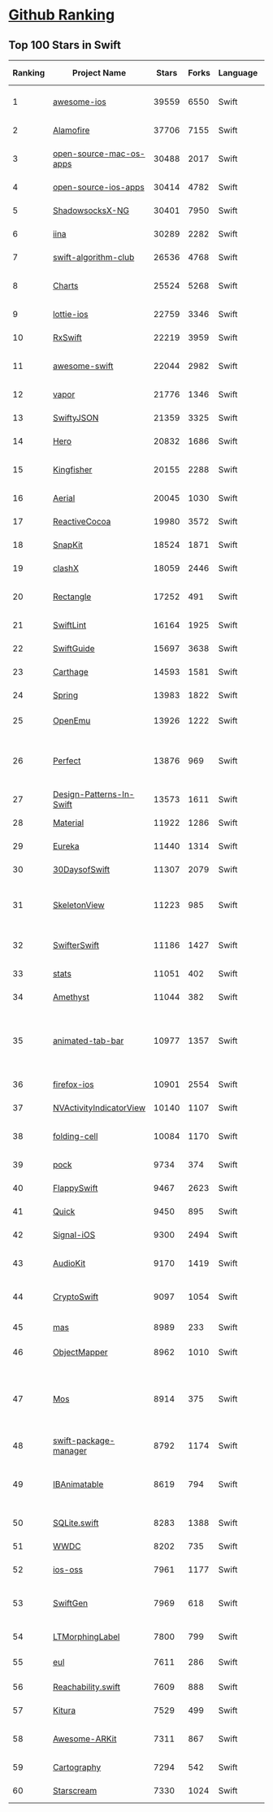 [Github Ranking](../README.md)
==========

## Top 100 Stars in Swift

| Ranking | Project Name | Stars | Forks | Language | Open Issues | Description | Last Commit |
| ------- | ------------ | ----- | ----- | -------- | ----------- | ----------- | ----------- |
| 1 | [awesome-ios](https://github.com/vsouza/awesome-ios) | 39559 | 6550 | Swift | 2 | A curated list of awesome iOS ecosystem, including Objective-C and Swift Projects  | 2022-06-02T10:55:35Z |
| 2 | [Alamofire](https://github.com/Alamofire/Alamofire) | 37706 | 7155 | Swift | 30 | Elegant HTTP Networking in Swift | 2022-06-10T02:28:51Z |
| 3 | [open-source-mac-os-apps](https://github.com/serhii-londar/open-source-mac-os-apps) | 30488 | 2017 | Swift | 36 | 🚀 Awesome list of open source applications for macOS. https://t.me/s/opensourcemacosapps | 2022-06-06T12:24:51Z |
| 4 | [open-source-ios-apps](https://github.com/dkhamsing/open-source-ios-apps) | 30414 | 4782 | Swift | 1 | :iphone: Collaborative List of Open-Source iOS Apps | 2022-06-09T15:53:01Z |
| 5 | [ShadowsocksX-NG](https://github.com/shadowsocks/ShadowsocksX-NG) | 30401 | 7950 | Swift | 253 | Next Generation of ShadowsocksX | 2022-03-06T05:44:10Z |
| 6 | [iina](https://github.com/iina/iina) | 30289 | 2282 | Swift | 1250 | The modern video player for macOS. | 2022-06-09T06:33:56Z |
| 7 | [swift-algorithm-club](https://github.com/raywenderlich/swift-algorithm-club) | 26536 | 4768 | Swift | 28 | Algorithms and data structures in Swift, with explanations! | 2022-05-10T09:55:10Z |
| 8 | [Charts](https://github.com/danielgindi/Charts) | 25524 | 5268 | Swift | 743 | Beautiful charts for iOS/tvOS/OSX! The Apple side of the crossplatform MPAndroidChart. | 2022-06-08T07:31:46Z |
| 9 | [lottie-ios](https://github.com/airbnb/lottie-ios) | 22759 | 3346 | Swift | 297 | An iOS library to natively render After Effects vector animations | 2022-06-10T02:46:20Z |
| 10 | [RxSwift](https://github.com/ReactiveX/RxSwift) | 22219 | 3959 | Swift | 3 | Reactive Programming in Swift | 2022-06-04T12:14:21Z |
| 11 | [awesome-swift](https://github.com/matteocrippa/awesome-swift) | 22044 | 2982 | Swift | 0 | A collaborative list of awesome Swift libraries and resources. Feel free to contribute! | 2022-05-28T11:52:37Z |
| 12 | [vapor](https://github.com/vapor/vapor) | 21776 | 1346 | Swift | 75 | 💧 A server-side Swift HTTP web framework. | 2022-06-06T16:41:48Z |
| 13 | [SwiftyJSON](https://github.com/SwiftyJSON/SwiftyJSON) | 21359 | 3325 | Swift | 111 | The better way to deal with JSON data in Swift. | 2022-03-15T19:28:51Z |
| 14 | [Hero](https://github.com/HeroTransitions/Hero) | 20832 | 1686 | Swift | 23 | Elegant transition library for iOS & tvOS | 2022-05-06T04:48:46Z |
| 15 | [Kingfisher](https://github.com/onevcat/Kingfisher) | 20155 | 2288 | Swift | 71 | A lightweight, pure-Swift library for downloading and caching images from the web. | 2022-06-09T14:32:02Z |
| 16 | [Aerial](https://github.com/JohnCoates/Aerial) | 20045 | 1030 | Swift | 53 | Apple TV Aerial Screensaver for Mac | 2022-04-23T13:17:54Z |
| 17 | [ReactiveCocoa](https://github.com/ReactiveCocoa/ReactiveCocoa) | 19980 | 3572 | Swift | 0 | Cocoa framework and Obj-C dynamism bindings for ReactiveSwift. | 2022-04-18T18:12:00Z |
| 18 | [SnapKit](https://github.com/SnapKit/SnapKit) | 18524 | 1871 | Swift | 77 | A Swift Autolayout DSL for iOS & OS X | 2022-04-14T10:41:55Z |
| 19 | [clashX](https://github.com/yichengchen/clashX) | 18059 | 2446 | Swift | 0 | None | 2022-03-24T03:33:35Z |
| 20 | [Rectangle](https://github.com/rxhanson/Rectangle) | 17252 | 491 | Swift | 34 | Move and resize windows on macOS with keyboard shortcuts and snap areas | 2022-05-16T00:09:58Z |
| 21 | [SwiftLint](https://github.com/realm/SwiftLint) | 16164 | 1925 | Swift | 276 | A tool to enforce Swift style and conventions. | 2022-06-04T04:59:53Z |
| 22 | [SwiftGuide](https://github.com/ipader/SwiftGuide) | 15697 | 3638 | Swift | 0 | Swift Featured Projects in brain Mapping | 2021-05-20T02:57:09Z |
| 23 | [Carthage](https://github.com/Carthage/Carthage) | 14593 | 1581 | Swift | 153 | A simple, decentralized dependency manager for Cocoa | 2022-05-20T06:38:00Z |
| 24 | [Spring](https://github.com/MengTo/Spring) | 13983 | 1822 | Swift | 129 | A library to simplify iOS animations in Swift. | 2022-04-12T15:38:16Z |
| 25 | [OpenEmu](https://github.com/OpenEmu/OpenEmu) | 13926 | 1222 | Swift | 195 | 🕹 Retro video game emulation for macOS | 2022-06-09T13:04:11Z |
| 26 | [Perfect](https://github.com/PerfectlySoft/Perfect) | 13876 | 969 | Swift | 53 | Server-side Swift. The Perfect core toolset and framework for Swift Developers. (For mobile back-end development, website and API development, and more…) | 2021-07-24T15:45:45Z |
| 27 | [Design-Patterns-In-Swift](https://github.com/ochococo/Design-Patterns-In-Swift) | 13573 | 1611 | Swift | 2 | 📖 Design Patterns implemented in Swift 5.0 | 2022-05-07T17:39:57Z |
| 28 | [Material](https://github.com/CosmicMind/Material) | 11922 | 1286 | Swift | 28 | A UI/UX framework for creating beautiful applications. | 2022-05-16T17:39:01Z |
| 29 | [Eureka](https://github.com/xmartlabs/Eureka) | 11440 | 1314 | Swift | 150 | Elegant iOS form builder in Swift | 2022-05-18T11:31:47Z |
| 30 | [30DaysofSwift](https://github.com/allenwong/30DaysofSwift) | 11307 | 2079 | Swift | 7 | A self-taught project to learn Swift. | 2022-05-21T17:40:30Z |
| 31 | [SkeletonView](https://github.com/Juanpe/SkeletonView) | 11223 | 985 | Swift | 35 | ☠️ An elegant way to show users that something is happening and also prepare them to which contents they are awaiting | 2022-06-09T18:39:58Z |
| 32 | [SwifterSwift](https://github.com/SwifterSwift/SwifterSwift) | 11186 | 1427 | Swift | 18 | A handy collection of more than 500 native Swift extensions to boost your productivity. | 2022-06-09T18:40:44Z |
| 33 | [stats](https://github.com/exelban/stats) | 11051 | 402 | Swift | 11 | macOS system monitor in your menu bar | 2022-06-09T11:19:45Z |
| 34 | [Amethyst](https://github.com/ianyh/Amethyst) | 11044 | 382 | Swift | 285 | Automatic tiling window manager for macOS à la xmonad. | 2022-06-07T21:44:59Z |
| 35 | [animated-tab-bar](https://github.com/Ramotion/animated-tab-bar) | 10977 | 1357 | Swift | 7 | :octocat: RAMAnimatedTabBarController is a Swift UI module library for adding animation to iOS tabbar items and icons. iOS library made by @Ramotion | 2022-01-26T02:40:50Z |
| 36 | [firefox-ios](https://github.com/mozilla-mobile/firefox-ios) | 10901 | 2554 | Swift | 1007 | Firefox for iOS | 2022-06-09T20:45:01Z |
| 37 | [NVActivityIndicatorView](https://github.com/ninjaprox/NVActivityIndicatorView) | 10140 | 1107 | Swift | 13 | A collection of awesome loading animations | 2022-03-04T13:34:19Z |
| 38 | [folding-cell](https://github.com/Ramotion/folding-cell) | 10084 | 1170 | Swift | 7 | :octocat: 📃 FoldingCell is an expanding content cell with animation made by @Ramotion | 2022-03-28T12:16:52Z |
| 39 | [pock](https://github.com/pock/pock) | 9734 | 374 | Swift | 17 | Widgets manager for MacBook Touch Bar | 2022-05-14T10:13:01Z |
| 40 | [FlappySwift](https://github.com/fullstackio/FlappySwift) | 9467 | 2623 | Swift | 3 | swift implementation of flappy bird. More at fullstackedu.com | 2022-04-07T08:55:39Z |
| 41 | [Quick](https://github.com/Quick/Quick) | 9450 | 895 | Swift | 28 | The Swift (and Objective-C) testing framework. | 2022-06-09T00:37:28Z |
| 42 | [Signal-iOS](https://github.com/signalapp/Signal-iOS) | 9300 | 2494 | Swift | 139 | A private messenger for iOS. | 2022-06-08T20:02:46Z |
| 43 | [AudioKit](https://github.com/AudioKit/AudioKit) | 9170 | 1419 | Swift | 1 | Swift audio synthesis, processing, & analysis platform for iOS, macOS and tvOS | 2022-06-09T10:27:31Z |
| 44 | [CryptoSwift](https://github.com/krzyzanowskim/CryptoSwift) | 9097 | 1054 | Swift | 36 | CryptoSwift is a growing collection of standard and secure cryptographic algorithms implemented in Swift | 2022-06-09T18:29:22Z |
| 45 | [mas](https://github.com/mas-cli/mas) | 8989 | 233 | Swift | 67 | :package: Mac App Store command line interface | 2022-06-04T17:05:07Z |
| 46 | [ObjectMapper](https://github.com/tristanhimmelman/ObjectMapper) | 8962 | 1010 | Swift | 46 | Simple JSON Object mapping written in Swift | 2021-08-02T16:22:43Z |
| 47 | [Mos](https://github.com/Caldis/Mos) | 8914 | 375 | Swift | 143 | 一个用于在 macOS 上平滑你的鼠标滚动效果或单独设置滚动方向的小工具, 让你的滚轮爽如触控板  \|  A lightweight tool used to smooth scrolling and set scroll direction independently for your mouse on macOS | 2022-06-08T06:20:57Z |
| 48 | [swift-package-manager](https://github.com/apple/swift-package-manager) | 8792 | 1174 | Swift | 457 | The Package Manager for the Swift Programming Language | 2022-06-10T01:46:19Z |
| 49 | [IBAnimatable](https://github.com/IBAnimatable/IBAnimatable) | 8619 | 794 | Swift | 45 | Design and prototype customized UI, interaction, navigation, transition and animation for App Store ready Apps in Interface Builder with IBAnimatable. | 2022-04-28T22:04:37Z |
| 50 | [SQLite.swift](https://github.com/stephencelis/SQLite.swift) | 8283 | 1388 | Swift | 80 | A type-safe, Swift-language layer over SQLite3. | 2022-06-10T00:25:39Z |
| 51 | [WWDC](https://github.com/insidegui/WWDC) | 8202 | 735 | Swift | 32 | The unofficial WWDC app for macOS | 2021-10-21T15:29:09Z |
| 52 | [ios-oss](https://github.com/kickstarter/ios-oss) | 7961 | 1177 | Swift | 0 | Kickstarter for iOS. Bring new ideas to life, anywhere. | 2022-06-09T21:50:19Z |
| 53 | [SwiftGen](https://github.com/SwiftGen/SwiftGen) | 7969 | 618 | Swift | 70 | The Swift code generator for your assets, storyboards, Localizable.strings, … — Get rid of all String-based APIs! | 2022-05-21T03:52:19Z |
| 54 | [LTMorphingLabel](https://github.com/lexrus/LTMorphingLabel) | 7800 | 799 | Swift | 24 | [EXPERIMENTAL] Graceful morphing effects for UILabel written in Swift. | 2021-08-10T06:21:45Z |
| 55 | [eul](https://github.com/gao-sun/eul) | 7611 | 286 | Swift | 53 | 🖥️ macOS status monitoring app written in SwiftUI. | 2022-01-23T07:24:53Z |
| 56 | [Reachability.swift](https://github.com/ashleymills/Reachability.swift) | 7609 | 888 | Swift | 75 | Replacement for Apple's Reachability re-written in Swift with closures | 2021-07-13T18:20:46Z |
| 57 | [Kitura](https://github.com/Kitura/Kitura) | 7529 | 499 | Swift | 76 | A Swift web framework and HTTP server. | 2022-04-22T00:48:26Z |
| 58 | [Awesome-ARKit](https://github.com/olucurious/Awesome-ARKit) | 7311 | 867 | Swift | 4 | A curated list of awesome ARKit projects and resources. Feel free to contribute! | 2022-02-19T23:01:23Z |
| 59 | [Cartography](https://github.com/robb/Cartography) | 7294 | 542 | Swift | 58 | A declarative Auto Layout DSL for Swift :iphone::triangular_ruler: | 2022-04-19T07:37:50Z |
| 60 | [Starscream](https://github.com/daltoniam/Starscream) | 7330 | 1024 | Swift | 120 | Websockets in swift for iOS and OSX | 2022-05-24T20:55:39Z |

